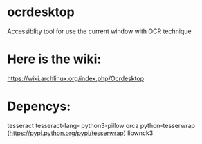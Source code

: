 # ocrdesktop
Accessiblity tool for use the current window with OCR technique 

# Here is the wiki:
https://wiki.archlinux.org/index.php/Ocrdesktop

# Depencys:
tesseract
tesseract-lang-<yourLanguageCode>
python3-pillow
orca
python-tesserwrap (https://pypi.python.org/pypi/tesserwrap)
libwnck3
